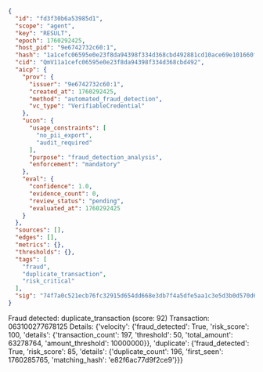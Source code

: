 ```json
{
  "id": "fd3f30b6a53985d1",
  "scope": "agent",
  "key": "RESULT",
  "epoch": 1760292425,
  "host_pid": "9e6742732c60:1",
  "hash": "1a1cefc06595e0e23f8da94398f334d368cbd492881cd10ace69e101660f933f",
  "cid": "QmV11a1cefc06595e0e23f8da94398f334d368cbd492",
  "aicp": {
    "prov": {
      "issuer": "9e6742732c60:1",
      "created_at": 1760292425,
      "method": "automated_fraud_detection",
      "vc_type": "VerifiableCredential"
    },
    "ucon": {
      "usage_constraints": [
        "no_pii_export",
        "audit_required"
      ],
      "purpose": "fraud_detection_analysis",
      "enforcement": "mandatory"
    },
    "eval": {
      "confidence": 1.0,
      "evidence_count": 0,
      "review_status": "pending",
      "evaluated_at": 1760292425
    }
  },
  "sources": [],
  "edges": [],
  "metrics": {},
  "thresholds": {},
  "tags": [
    "fraud",
    "duplicate_transaction",
    "risk_critical"
  ],
  "sig": "74f7a0c521ecb76fc32915d654dd668e3db7f4a5dfe5aa1c3e5d3b0d570d6dca"
}
```

Fraud detected: duplicate_transaction (score: 92)
Transaction: 063100277678125
Details: {'velocity': {'fraud_detected': True, 'risk_score': 100, 'details': {'transaction_count': 197, 'threshold': 50, 'total_amount': 63278764, 'amount_threshold': 10000000}}, 'duplicate': {'fraud_detected': True, 'risk_score': 85, 'details': {'duplicate_count': 196, 'first_seen': 1760285765, 'matching_hash': 'e82f6ac77d9f2ce9'}}}